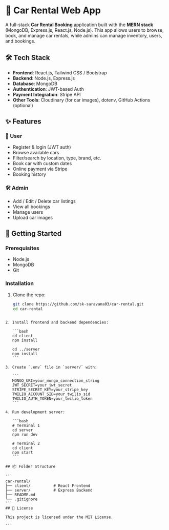 # 🚗 Car Rental Web App

A full-stack **Car Rental Booking** application built with the **MERN stack** (MongoDB, Express.js, React.js, Node.js). This app allows users to browse, book, and manage car rentals, while admins can manage inventory, users, and bookings.

## 🛠 Tech Stack

- **Frontend**: React.js, Tailwind CSS / Bootstrap  
- **Backend**: Node.js, Express.js  
- **Database**: MongoDB  
- **Authentication**: JWT-based Auth  
- **Payment Integration**: Stripe API  
- **Other Tools**: Cloudinary (for car images), dotenv, GitHub Actions (optional)

## ✨ Features

### 👤 User
- Register & login (JWT auth)  
- Browse available cars  
- Filter/search by location, type, brand, etc.  
- Book car with custom dates  
- Online payment via Stripe  
- Booking history  

### 🛠 Admin
- Add / Edit / Delete car listings  
- View all bookings  
- Manage users  
- Upload car images  

## 🚀 Getting Started

### Prerequisites

- Node.js  
- MongoDB  
- Git  

### Installation

1. Clone the repo:
   ```bash
   git clone https://github.com/sk-saravana03/car-rental.git
   cd car-rental
````

2. Install frontend and backend dependencies:

   ```bash
   cd client
   npm install

   cd ../server
   npm install
   ```

3. Create `.env` file in `server/` with:

   ```
   MONGO_URI=your_mongo_connection_string
   JWT_SECRET=your_jwt_secret
   STRIPE_SECRET_KEY=your_stripe_key
   TWILIO_ACCOUNT_SID=your_twilio_sid
   TWILIO_AUTH_TOKEN=your_twilio_token
   ```

4. Run development server:

   ```bash
   # Terminal 1
   cd server
   npm run dev

   # Terminal 2
   cd client
   npm start
   ```

## 📦 Folder Structure

```
car-rental/
├── client/          # React Frontend
├── server/          # Express Backend
├── README.md
└── .gitignore
```
## 📃 License

This project is licensed under the MIT License.

```
